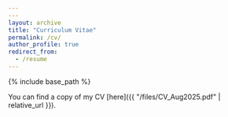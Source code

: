 ```yaml
---
---
layout: archive
title: "Curriculum Vitae"
permalink: /cv/
author_profile: true
redirect_from:
  - /resume
---
```


{% include base_path %}

You can find a copy of my CV [here]({{ "/files/CV_Aug2025.pdf" | relative_url }}).